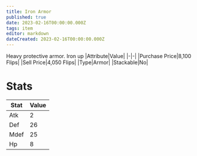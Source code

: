 ```yaml
---
title: Iron Armor
published: true
date: 2023-02-16T00:00:00.000Z
tags: item
editor: markdown
dateCreated: 2023-02-16T00:00:00.000Z
---
```


Heavy protective armor. Iron up
|Attribute|Value|
|-|-|
|Purchase Price|8,100 Flips|
|Sell Price|4,050 Flips|
|Type|Armor|
|Stackable|No|

# Stats
|Stat|Value|
|-|-|
|Atk|2|
|Def|26|
|Mdef|25|
|Hp|8|
